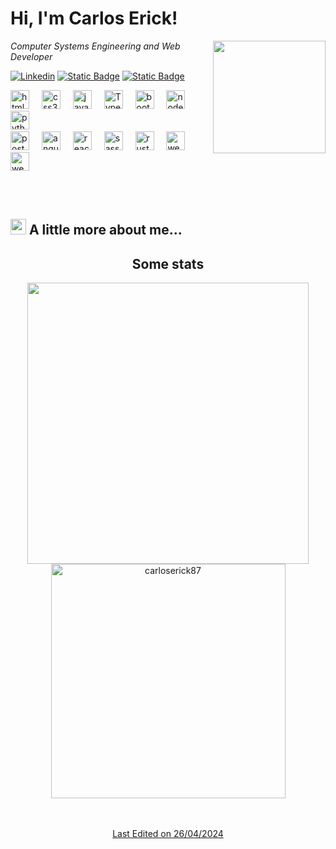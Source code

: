# Hi, I'm Carlos Erick!



<img align='right' src="https://media.giphy.com/media/v1.Y2lkPTc5MGI3NjExdWx5NnU0MTYzZnMwcmtzYmtmaDdhOTNob2RlNXY1a3VvdnBuaHJ6YiZlcD12MV9pbnRlcm5hbF9naWZfYnlfaWQmY3Q9cw/5eLDrEaRGHegx2FeF2/giphy.gif"    width="180" height="180">
<p><em>Computer Systems Engineering and Web Developer</em></p>

[![Linkedin](https://img.shields.io/badge/-Carlos_Erick-blue?style=flat&logo=Linkedin&logoColor=white)](https://www.linkedin.com/in/carlos-erick-trujillo-mandujano-532003257)
[![Static Badge](https://img.shields.io/badge/Carlos_Erick-red?style=flat&logo=Gmail&logoColor=rgb(255%2C255%2C255)&color=red)](mailto:ing.carloserick87@gmail.com)
[![Static Badge](https://img.shields.io/badge/Carlos_Erick-black?style=flat&logoColor=rgb(255%2C255%2C255)&label=Web&labelColor=rgb(84%2C81%2C81)&color=black)](https://www.carloserickdev.com/)





<div align="left">
  <img src="https://cdn.jsdelivr.net/gh/devicons/devicon/icons/html5/html5-original.svg" height="30" alt="html5 logo"  />
  <img width="12" />
  <img src="https://cdn.jsdelivr.net/gh/devicons/devicon/icons/css3/css3-original.svg" height="30" alt="css3 logo"  />
  <img width="12" />
  <img src="https://cdn.jsdelivr.net/gh/devicons/devicon/icons/javascript/javascript-original.svg" height="30" alt="javascript logo"  />
  <img width="12" />
  <img src="https://icongr.am/devicon/typescript-plain.svg?size=128&color=currentColor" height="30" alt="TypeScript logo"  />
  <img width="12" />
  <img  src="https://cdn.jsdelivr.net/gh/devicons/devicon@latest/icons/bootstrap/bootstrap-original.svg" height="30" alt="bootstrap logo"  />
  <img width="12" />
  <img src="https://icongr.am/devicon/nodejs-original.svg?size=128&color=currentColor" height="30" alt="nodejs logo"  />
  <img width="12" />
  <img src="https://cdn.jsdelivr.net/gh/devicons/devicon/icons/python/python-original.svg" height="30" alt="python logo"  />
  <img width="12" />
  <br>
  <img src="https://cdn.jsdelivr.net/gh/devicons/devicon/icons/postgresql/postgresql-original.svg" height="30" alt="postgresql logo"  />
  <img width="12" />
  <img src="https://cdn.jsdelivr.net/gh/devicons/devicon/icons/angularjs/angularjs-original.svg" height="30" alt="angularjs logo"  />
  <img width="12" />
  <img src="https://cdn.jsdelivr.net/gh/devicons/devicon/icons/react/react-original.svg" height="30" alt="react logo"  />
  <img width="12" />
  <img src="https://cdn.jsdelivr.net/gh/devicons/devicon/icons/sass/sass-original.svg" height="30" alt="sass logo"  />
  <img width="12">
  <img src="https://github.com/lecepin/rust-logo/raw/main/images/1659961579952.png" height="30" alt="rust logo"  />
   <img width="12">
  <img src="https://icongr.am/devicon/webpack-original.svg?size=128&color=currentColor" height="30" alt="webpack logo"  />
  <img width="12">
  <img src="https://cdn.jsdelivr.net/gh/devicons/devicon@latest/icons/java/java-original.svg" height="30" alt="webpack logo"  />
          
</div>

<br><br>
## <img src="https://media2.giphy.com/media/QssGEmpkyEOhBCb7e1/giphy.gif?cid=ecf05e47a0n3gi1bfqntqmob8g9aid1oyj2wr3ds3mg700bl&rid=giphy.gif" width ="25"> A little more about me...


<h2 align="center">Some stats</h2>
  <div align="center">

  <a href="https://github.com/carloserick87/">
  <img src="https://github-readme-stats.vercel.app/api?username=carloserick87&show_icons=true&theme=github_dark" width="450"/>
  <img src="https://github-readme-stats.vercel.app/api/top-langs/?username=carloserick87&layout=compact&show_icons=true&theme=github_dark" width="375"  alt="carloserick87"/>

  <br><br>
   Last Edited on 26/04/2024

